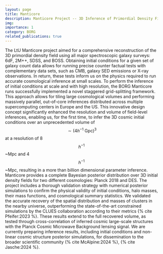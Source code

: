 ```yaml
---
layout: page
title: Manticore
description: Manticore Project -- 3D Inference of Primordial Density Fields
img:
importance: 1
category: BORG
related_publications: true
---
```


The LtU Manticore project aimed for a comprehensive reconstruction of the 3D primordial density field using all major spectroscopic galaxy surveys: 6dF, 2M++, SDSS, and BOSS. Obtaining initial conditions for a given set of galaxy count data allows for running precise counter factual tests with complementary data sets, such as CMB, galaxy SED emissions or X-ray observations. In return, these tests inform us on the physics required to run accurate cosmological inference at small scales. To perform the inference of initial conditions at scale and with high resolution, the BORG Manticore runs successfully implemented a novel staggered grid-splitting framework. This approach allows for tiling large cosmological volumes and performing massively parallel, out-of-core inferences distributed across multiple supercomputing centers in Europe and the US. This innovative design concept significantly enhanced the resolution and volume of field-level inferences, enabling us, for the first time, to infer the 3D cosmic initial conditions over an unprecedented volume of $$\sim(4 h^{-1}~\mathrm{Gpc})^3$$ at a resolution of 8$$h^{-1}$$~Mpc and 4$$h^{-1}$$~Mpc, resulting in a more than billion dimensional parameter inference.
Manticore provides a complete Bayesian posterior distribution over 3D initial density fields for two different cosmologies: Planck 2018 and DES. The project includes a thorough validation strategy with numerical posterior simulations to confirm the physical validity of initial conditions, halo masses, their mass functions, and cosmological summary statistics. We validated the accurate recovery of the spatial distribution and masses of clusters in the nearby universe, outperforming the state-of-the-art constrained simulations by the CLUES collaboration according to their metrics {% cite Pfeifer:2023 %}. These results extend to the full recovered volume, as tested through cross-correlation of inferred cosmic large-scale structures with the Planck Cosmic Microwave Background lensing signal. We are currently preparing inference results, including initial conditions and non-linear cosmic structure posterior simulations, for dissemination to the broader scientific community {% cite McAlpine:2024 %}, {% cite Jasche:2024 %}.
